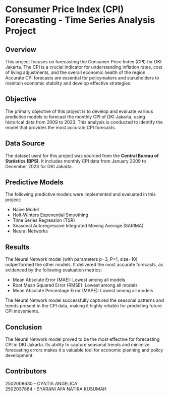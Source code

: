 # Consumer Price Index (CPI) Forecasting - Time Series Analysis Project

## Overview
This project focuses on forecasting the Consumer Price Index (CPI) for DKI Jakarta. The CPI is a crucial indicator for understanding inflation rates, cost of living adjustments, and the overall economic health of the region. Accurate CPI forecasts are essential for policymakers and stakeholders to maintain economic stability and develop effective strategies.

## Objective
The primary objective of this project is to develop and evaluate various predictive models to forecast the monthly CPI of DKI Jakarta, using historical data from 2009 to 2023. This analysis is conducted to identify the model that provides the most accurate CPI forecasts.

## Data Source
The dataset used for this project was sourced from the **Central Bureau of Statistics (BPS)**. It includes monthly CPI data from January 2009 to December 2023 for DKI Jakarta.

## Predictive Models
The following predictive models were implemented and evaluated in this project:
- Naïve Model
- Holt-Winters Exponential Smoothing
- Time Series Regression (TSR)
- Seasonal Autoregressive Integrated Moving Average (SARIMA)
- Neural Networks

## Results
The Neural Network model (with parameters p=3, P=1, size=10) outperformed the other models. It delivered the most accurate forecasts, as evidenced by the following evaluation metrics:
- Mean Absolute Error (MAE): Lowest among all models
- Root Mean Squared Error (RMSE): Lowest among all models
- Mean Absolute Percentage Error (MAPE): Lowest among all models

The Neural Network model successfully captured the seasonal patterns and trends present in the CPI data, making it highly reliable for predicting future CPI movements.

## Conclusion
The Neural Network model proved to be the most effective for forecasting CPI in DKI Jakarta. Its ability to capture seasonal trends and minimize forecasting errors makes it a valuable tool for economic planning and policy development.

## Contributors
2502008630 - CYNTIA ANGELICA <br>
2502037864 - SYARANI AFA NATIRA KUSUMAH
